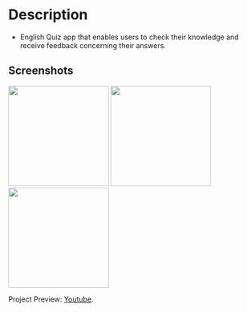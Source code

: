 # Description

- English Quiz app that enables users to check their knowledge and receive feedback concerning their    answers.

## Screenshots
 <img src="https://i.imgur.com/kr7RksW.png" width="200">   <img src="https://i.imgur.com/FVwa2fC.png" width="200">   <img src="https://i.imgur.com/ZXy5OkA.png" width="200">  

Project Preview: [Youtube](https://www.youtube.com/watch?v=kudBGLKiFVs).
